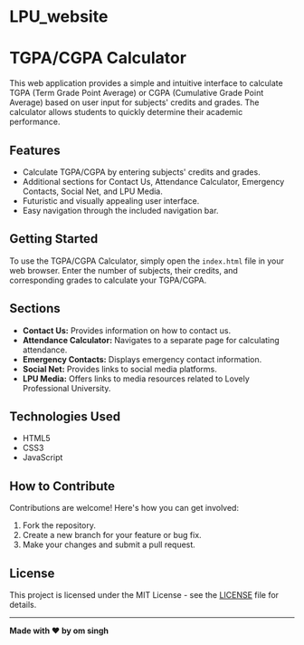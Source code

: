 # LPU_website
# TGPA/CGPA Calculator

This web application provides a simple and intuitive interface to calculate TGPA (Term Grade Point Average) or CGPA (Cumulative Grade Point Average) based on user input for subjects' credits and grades. The calculator allows students to quickly determine their academic performance.

## Features

- Calculate TGPA/CGPA by entering subjects' credits and grades.
- Additional sections for Contact Us, Attendance Calculator, Emergency Contacts, Social Net, and LPU Media.
- Futuristic and visually appealing user interface.
- Easy navigation through the included navigation bar.

## Getting Started

To use the TGPA/CGPA Calculator, simply open the `index.html` file in your web browser. Enter the number of subjects, their credits, and corresponding grades to calculate your TGPA/CGPA.

## Sections

- **Contact Us:** Provides information on how to contact us.
- **Attendance Calculator:** Navigates to a separate page for calculating attendance.
- **Emergency Contacts:** Displays emergency contact information.
- **Social Net:** Provides links to social media platforms.
- **LPU Media:** Offers links to media resources related to Lovely Professional University.

## Technologies Used

- HTML5
- CSS3
- JavaScript

## How to Contribute

Contributions are welcome! Here's how you can get involved:

1. Fork the repository.
2. Create a new branch for your feature or bug fix.
3. Make your changes and submit a pull request.

## License

This project is licensed under the MIT License - see the [LICENSE](LICENSE) file for details.

---

**Made with ❤️ by om singh**  
